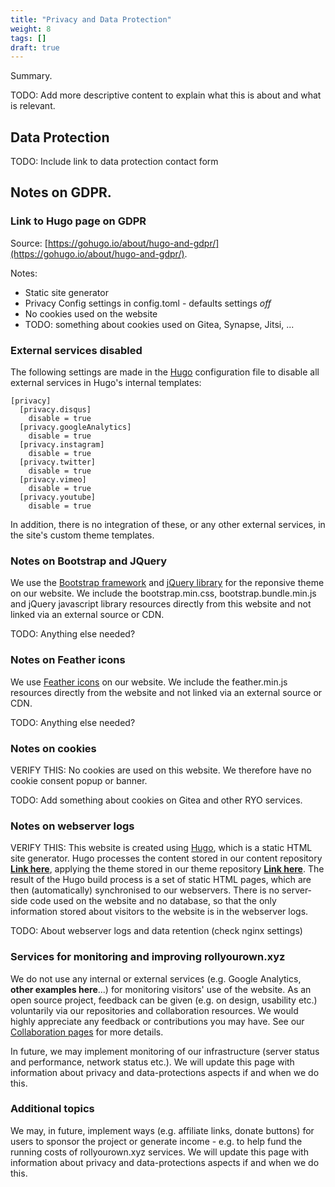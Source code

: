 ```yaml
---
title: "Privacy and Data Protection"
weight: 8
tags: []
draft: true
---
```


Summary.

<!--more-->

TODO: Add more descriptive content to explain what this is about and what is relevant.

## Data Protection

TODO: Include link to data protection contact form

## Notes on GDPR.

### Link to Hugo page on GDPR

Source: [https://gohugo.io/about/hugo-and-gdpr/](https://gohugo.io/about/hugo-and-gdpr/).

Notes:

* Static site generator
* Privacy Config settings in config.toml - defaults settings _off_
* No cookies used on the website
* TODO: something about cookies used on Gitea, Synapse, Jitsi, ...

### External services disabled

The following settings are made in the [Hugo](https://gohugo.io/) configuration file to disable all external services in Hugo's internal templates:

```
[privacy]
  [privacy.disqus]
    disable = true
  [privacy.googleAnalytics]
    disable = true
  [privacy.instagram]
    disable = true
  [privacy.twitter]
    disable = true
  [privacy.vimeo]
    disable = true
  [privacy.youtube]
    disable = true
```

In addition, there is no integration of these, or any other external services, in the site's custom theme templates.

### Notes on Bootstrap and JQuery

We use the [Bootstrap framework](https://getbootstrap.com/) and [jQuery library](https://jquery.com/) for the reponsive theme on our website. We include the bootstrap.min.css, bootstrap.bundle.min.js and jQuery javascript library resources directly from this website and not linked via an external source or CDN.

TODO: Anything else needed?

### Notes on Feather icons

We use [Feather icons](https://feathericons.com/) on our website. We include the feather.min.js resources directly from the website and not linked via an external source or CDN.

TODO: Anything else needed?

### Notes on cookies

VERIFY THIS: No cookies are used on this website. We therefore have no cookie consent popup or banner.

TODO: Add something about cookies on Gitea and other RYO services.

### Notes on webserver logs

VERIFY THIS: This website is created using [Hugo](https://gohugo.io/), which is a static HTML site generator. Hugo processes the content stored in our content repository [**Link here**](#), applying the theme stored in our theme repository [**Link here**](#). The result of the Hugo build process is a set of static HTML pages, which are then (automatically) synchronised to our webservers. There is no server-side code used on the website and no database, so that the only information stored about visitors to the website is in the webserver logs.

TODO: About webserver logs and data retention (check nginx settings)

### Services for monitoring and improving rollyourown.xyz

We do not use any internal or external services (e.g. Google Analytics, **other examples here**...) for monitoring visitors' use of the website. As an open source project, feedback can be given (e.g. on design, usability etc.) voluntarily via our repositories and collaboration resources. We would highly appreciate any feedback or contributions you may have. See our [Collaboration pages](/collaborate) for more details.

In future, we may implement monitoring of our infrastructure (server status and performance, network status etc.). We will update this page with information about privacy and data-protections aspects if and when we do this.

### Additional topics

We may, in future, implement ways (e.g. affiliate links, donate buttons) for users to sponsor the project or generate income - e.g. to help fund the running costs of rollyourown.xyz services. We will update this page with information about privacy and data-protections aspects if and when we do this.
